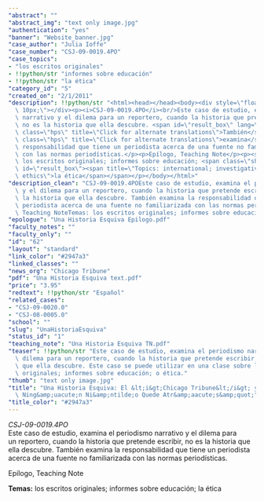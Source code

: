 ```yaml
---
"abstract": ""
"abstract_img": "text only image.jpg"
"authentication": "yes"
"banner": "Website_banner.jpg"
"case_author": "Julia Ioffe"
"case_number": "CSJ-09-0019.4PO"
"case_topics":
- "los escritos originales"
- !!python/str "informes sobre educación"
- !!python/str "la ética"
"category_id": "5"
"created_on": "2/1/2011"
"description": !!python/str "<html><head></head><body><div style=\"float: right; padding:\
  \ 10px;\"></div><p><i>CSJ-09-0019.4PO</i><br/>Este caso de estudio, examina el periodismo\
  \ narrativo y el dilema para un reportero, cuando la historia que pretende escribir,\
  \ no es la historia que ella descubre. <span id=\"result_box\" lang=\"es\"><span\
  \ class=\"hps\" title=\"Click for alternate translations\">También</span> <span\
  \ class=\"hps\" title=\"Click for alternate translations\">examina</span> </span>la\
  \ responsabilidad que tiene un periodista acerca de una fuente no familiarizada\
  \ con las normas periodísticas.</p><p>Epílogo, Teaching Note</p><p><strong>Temas:</strong>\
  \ los escritos originales; informes sobre educación; <span class=\"short_text\"\
  \ id=\"result_box\"><span title=\"Topics: international; investigative reporting;\
  \ ethics\">la ética</span></span></p></body></html>"
"description_clean": "CSJ-09-0019.4POEste caso de estudio, examina el periodismo narrativo\
  \ y el dilema para un reportero, cuando la historia que pretende escribir, no es\
  \ la historia que ella descubre. También examina la responsabilidad que tiene un\
  \ periodista acerca de una fuente no familiarizada con las normas periodísticas.Epílogo,\
  \ Teaching NoteTemas: los escritos originales; informes sobre educación; la ética"
"epologue": "Una Historia Esquiva Epilogo.pdf"
"faculty_notes": ""
"faculty_only": ""
"id": "62"
"layout": "standard"
"link_color": "#2947a3"
"linked_classes": ""
"news_org": "Chicago Tribune"
"pdf": "Una Historia Esquiva text.pdf"
"price": "3.95"
"redtext": !!python/str "Español"
"related_cases":
- "CSJ-09-0020.0"
- "CSJ-08-0005.0"
"school": ""
"slug": "UnaHistoriaEsquiva"
"status_id": "1"
"teaching_note": "Una Historia Esquiva TN.pdf"
"teaser": !!python/str "Este caso de estudio, examina el periodismo narrativo y el\
  \ dilema para un reportero, cuando la historia que pretende escribir, no es la historia\
  \ que ella descubre. Este caso se puede utilizar en una clase sobre los escritos\
  \ originales; informes sobre educación; o ética."
"thumb": "text only image.jpg"
"title": "Una Historia Esquiva: El &lt;i&gt;Chicago Tribune&lt;/i&gt; y la ley &amp;quot;Que\
  \ Ning&amp;uacute;n Ni&amp;ntilde;o Quede Atr&amp;aacute;s&amp;quot;"
"title_color": "#2947a3"
---
```

<html><head></head><body><div style="float: right; padding: 10px;"></div><p><i>CSJ-09-0019.4PO</i><br/>Este caso de estudio, examina el periodismo narrativo y el dilema para un reportero, cuando la historia que pretende escribir, no es la historia que ella descubre. <span id="result_box" lang="es"><span class="hps" title="Click for alternate translations">También</span> <span class="hps" title="Click for alternate translations">examina</span> </span>la responsabilidad que tiene un periodista acerca de una fuente no familiarizada con las normas periodísticas.</p><p>Epílogo, Teaching Note</p><p><strong>Temas:</strong> los escritos originales; informes sobre educación; <span class="short_text" id="result_box"><span title="Topics: international; investigative reporting; ethics">la ética</span></span></p></body></html>
